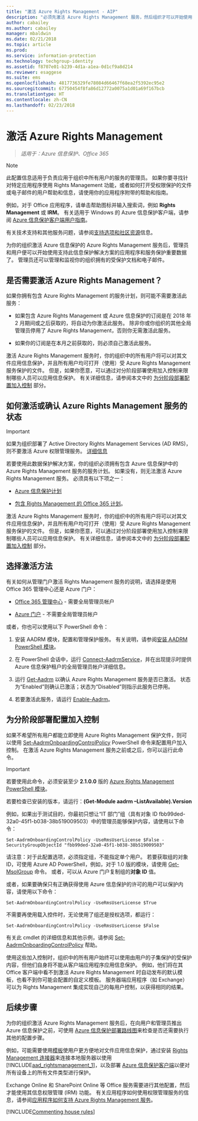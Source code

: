 ```yaml
---
title: "激活 Azure Rights Management - AIP"
description: "必须先激活 Azure Rights Management 服务，然后组织才可以开始使用支持此信息保护解决方案的应用程序和服务来保护文档和电子邮件。"
author: cabailey
ms.author: cabailey
manager: mbaldwin
ms.date: 02/21/2018
ms.topic: article
ms.prod: 
ms.service: information-protection
ms.technology: techgroup-identity
ms.assetid: f8707e01-b239-4d1a-a1ea-0d1cf9a8d214
ms.reviewer: esaggese
ms.suite: ems
ms.openlocfilehash: 4817736329fe78084d66467f68ea2f5392ec95e2
ms.sourcegitcommit: 67750454f8fa86d12772a0075a1d01a69f167bcb
ms.translationtype: HT
ms.contentlocale: zh-CN
ms.lasthandoff: 02/23/2018
---
```

# <a name="activating-azure-rights-management"></a>激活 Azure Rights Management

>*适用于：Azure 信息保护、Office 365*

> [!NOTE]
> 此配置信息适用于负责应用于组织中所有用户的服务的管理员。 如果你要寻找针对特定应用程序使用 Rights Management 功能，或者如何打开受权限保护的文件或电子邮件的用户帮助和信息，请使用你的应用程序附带的帮助和指南。
>
> 例如，对于 Office 应用程序，请单击帮助图标并输入搜索词，例如 **Rights Management** 或 **IRM**。 有关适用于 Windows 的 Azure 信息保护客户端，请参阅 [Azure 信息保护客户端用户指南](../rms-client/client-user-guide.md)。
>
> 有关技术支持和其他服务问题，请参阅[支持选项和社区资源](../get-started/information-support.md#support-options-and-community-resources)信息。

为你的组织激活 Azure 信息保护的 Azure Rights Management 服务后，管理员和用户便可以开始使用支持此信息保护解决方案的应用程序和服务保护重要数据了。 管理员还可以管理和监视你的组织拥有的受保护文档和电子邮件。 


## <a name="do-you-need-to-activate-azure-rights-management"></a>是否需要激活 Azure Rights Management？

如果你拥有包含 Azure Rights Management 的服务计划，则可能不需要激活此服务：

- 如果包含 Azure Rights Management 或 Azure 信息保护的订阅是在 2018 年 2 月期间或之后获取的，将自动为你激活此服务。 除非你或你组织的其他全局管理员停用了 Azure Rights Management，否则你无需激活此服务。

- 如果你的订阅是在本月之前获取的，则必须自己激活此服务。 

激活 Azure Rights Management 服务时，你的组织中的所有用户将可以对其文件应用信息保护，并且所有用户均可打开（使用）受 Azure Rights Management 服务保护的文件。 但是，如果你愿意，可以通过对分阶段部署使用加入控制来限制哪些人员可以应用信息保护。 有关详细信息，请参阅本文中的 [为分阶段部署配置加入控制](#configuring-onboarding-controls-for-a-phased-deployment) 部分。

## <a name="how-to-activate-or-confirm-the-status-of-the-azure-rights-management-service"></a>如何激活或确认 Azure Rights Management 服务的状态 

> [!IMPORTANT]
> 如果为组织部署了 Active Directory Rights Management Services (AD RMS)，则不要激活 Azure 权限管理服务。 [详细信息](prepare-environment-adrms.md)

若要使用此数据保护解决方案，你的组织必须拥有包含 Azure 信息保护中的 Azure Rights Management 服务的服务计划。 如果没有，则无法激活 Azure Rights Management 服务。 必须具有以下项之一：

- [Azure 信息保护计划](https://www.microsoft.com/cloud-platform/azure-information-protection-pricing) 

- [包含 Rights Management 的 Office 365 计划](http://download.microsoft.com/download/E/C/F/ECF42E71-4EC0-48FF-AA00-577AC14D5B5C/Azure_Information_Protection_licensing_datasheet_EN-US.pdf)。

激活 Azure Rights Management 服务时，你的组织中的所有用户将可以对其文件应用信息保护，并且所有用户均可打开（使用）受 Azure Rights Management 服务保护的文件。 但是，如果你愿意，可以通过对分阶段部署使用加入控制来限制哪些人员可以应用信息保护。 有关详细信息，请参阅本文中的 [为分阶段部署配置加入控制](#configuring-onboarding-controls-for-a-phased-deployment) 部分。

## <a name="choosing-your-activation-method"></a>选择激活方法

有关如何从管理门户激活 Rights Management 服务的说明，请选择是使用 Office 365 管理中心还是 Azure 门户：

- [Office 365 管理中心](activate-office365.md) - 需要全局管理员帐户

- [Azure 门户](activate-azure.md) - 不需要全局管理员帐户

或者，你也可以使用以下 PowerShell 命令：

1. 安装 AADRM 模块，配置和管理保护服务。 有关说明，请参阅[安装 AADRM PowerShell 模块](../deploy-use/install-powershell.md)。

2. 在 PowerShell 会话中，运行 [Connect-AadrmService](/powershell/module/aadrm/connect-aadrmservice)，并在出现提示时提供 Azure 信息保护租户的全局管理员帐户详细信息。

3. 运行 [Get-Aadrm](/powershell/aadrm/vlatest/get-aadrm) 以确认 Azure Rights Management 服务是否已激活。 状态为“Enabled”则确认已激活；状态为“Disabled”则指示此服务已停用。

4. 若要激活此服务，请运行 [Enable-Aadrm](/powershell/aadrm/vlatest/enable-aadrm)。

## <a name="configuring-onboarding-controls-for-a-phased-deployment"></a>为分阶段部署配置加入控制
如果不希望所有用户都能立即使用 Azure Rights Management 保护文件，则可以使用 [Set-AadrmOnboardingControlPolicy](/powershell/module/aadrm/set-aadrmonboardingcontrolpolicy) PowerShell 命令来配置用户加入控制。 在激活 Azure Rights Management 服务之前或之后，你可以运行此命令。

> [!IMPORTANT]
> 若要使用此命令，必须安装至少 **2.1.0.0** 版的 [Azure Rights Management PowerShell 模块](https://go.microsoft.com/fwlink/?LinkId=257721)。
>
> 若要检查已安装的版本，请运行：**(Get-Module aadrm –ListAvailable).Version**

例如，如果出于测试目的，你最初只想让“IT 部门”组（具有对象 ID fbb99ded-32a0-45f1-b038-38b519009503）中的管理员能够保护内容，请使用以下命令：

```
Set-AadrmOnboardingControlPolicy -UseRmsUserLicense $False -SecurityGroupObjectId "fbb99ded-32a0-45f1-b038-38b519009503"
```

请注意：对于此配置选项，必须指定组，不能指定单个用户。 若要获取组的对象 ID，可使用 Azure AD PowerShell，例如，对于 1.0 版的模块，请使用 [Get-MsolGroup](/powershell/msonline/v1/get-msolgroup) 命令。 或者，可以从 Azure 门户复制组的**对象 ID** 值。

或者，如果要确保只有正确获得使用 Azure 信息保护的许可的用户可以保护内容，请使用以下命令：

```
Set-AadrmOnboardingControlPolicy -UseRmsUserLicense $True
```

不需要再使用载入控件时，无论使用了组还是授权选项，都运行：

```
Set-AadrmOnboardingControlPolicy -UseRmsUserLicense $False
```

有关此 cmdlet 的详细信息和其他示例，请参阅 [Set-AadrmOnboardingControlPolicy](/powershell/aadrm/vlatest/set-aadrmonboardingcontrolpolicy) 帮助。

使用这些加入控制时，组织中的所有用户始终可以使用由用户的子集保护的受保护内容，但他们自身将不能从客户端应用程序应用信息保护。 例如，他们将在其 Office 客户端中看不到激活 Azure Rights Management 时自动发布的默认模板，也看不到你可能会配置的自定义模板。  服务器端应用程序（如 Exchange）可以为 Rights Management 集成实现自己的每用户控制，以获得相同的结果。


## <a name="next-steps"></a>后续步骤
为你的组织激活 Azure Rights Management 服务后，在向用户和管理员推出 Azure 信息保护之前，可使用 [Azure 信息保护部署路线图](../plan-design/deployment-roadmap.md)来检查是否还需要执行其他的配置步骤。 

例如，可能需要使用[模板](configure-policy-templates.md)使用户更方便地对文件应用信息保护，通过安装 [Rights Management 连接器](deploy-rms-connector.md)来连接本地服务器以使用 [!INCLUDE[aad_rightsmanagement_1](../includes/aad_rightsmanagement_1_md.md)]，以及部署 [Azure 信息保护客户端](../rms-client/aip-client.md)以便对所有设备上的所有文件类型进行保护。 

Exchange Online 和 SharePoint Online 等 Office 服务需要进行其他配置，然后才能使用其信息权限管理 (IRM) 功能。 有关应用程序如何使用权限管理服务的信息，请参阅[应用程序如何支持 Azure Rights Management 服务](../understand-explore/applications-support.md)。


[!INCLUDE[Commenting house rules](../includes/houserules.md)]

